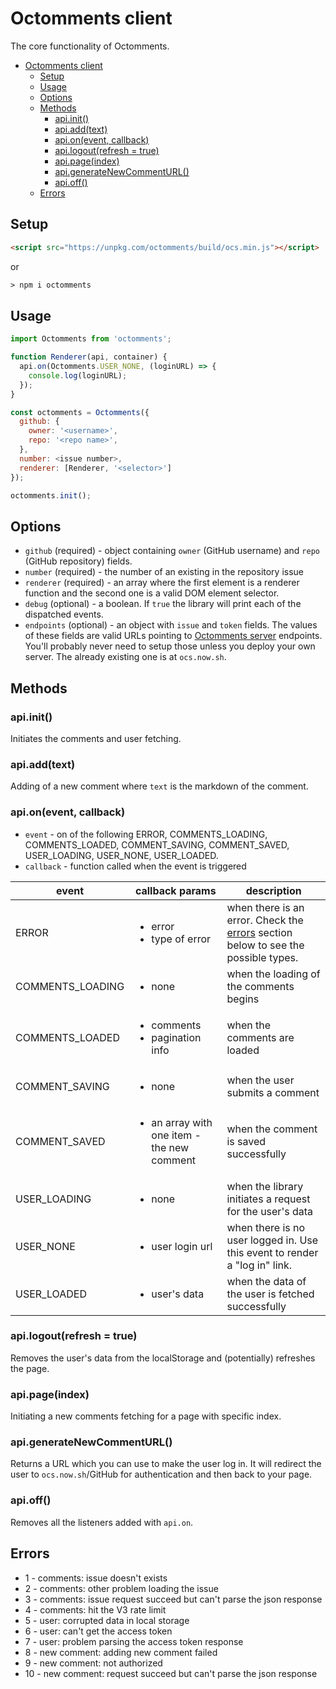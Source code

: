 # Octomments client

The core functionality of Octomments.

- [Octomments client](#octomments-client)
  - [Setup](#setup)
  - [Usage](#usage)
  - [Options](#options)
  - [Methods](#methods)
    - [api.init()](#apiinit)
    - [api.add(text)](#apiaddtext)
    - [api.on(event, callback)](#apionevent-callback)
    - [api.logout(refresh = true)](#apilogoutrefresh--true)
    - [api.page(index)](#apipageindex)
    - [api.generateNewCommentURL()](#apigeneratenewcommenturl)
    - [api.off()](#apioff)
  - [Errors](#errors)

## Setup

```html
<script src="https://unpkg.com/octomments/build/ocs.min.js"></script>
```

or 

```html
> npm i octomments
```

## Usage

```js
import Octomments from 'octomments';

function Renderer(api, container) {
  api.on(Octomments.USER_NONE, (loginURL) => {
    console.log(loginURL);
  });
}

const octomments = Octomments({
  github: {
    owner: '<username>',
    repo: '<repo name>',
  },
  number: <issue number>,
  renderer: [Renderer, '<selector>']
});

octomments.init();
```

## Options

* `github` (required) - object containing `owner` (GitHub username) and `repo` (GitHub repository) fields.
* `number` (required) - the number of an existing in the repository issue
* `renderer` (required) - an array where the first element is a renderer function and the second one is a valid DOM element selector.
* `debug` (optional) - a boolean. If `true` the library will print each of the dispatched events.
* `endpoints` (optional) - an object with `issue` and `token` fields. The values of these fields are valid URLs pointing to [Octomments server](../server) endpoints. You'll probably never need to setup those unless you deploy your own server. The already existing one is at `ocs.now.sh`.

## Methods

### api.init()

Initiates the comments and user fetching.

### api.add(text)

Adding of a new comment where `text` is the markdown of the comment.

### api.on(event, callback)

* `event` - on of the following ERROR, COMMENTS_LOADING, COMMENTS_LOADED, COMMENT_SAVING, COMMENT_SAVED, USER_LOADING, USER_NONE, USER_LOADED.
* `callback` - function called when the event is triggered

|event | callback params | description
|---|---|---
|ERROR | <ul><li>error</li><li>type of error</li></ul> | when there is an error. Check the [errors](#errors) section below to see the possible types.
|COMMENTS_LOADING | <ul><li>none</li></ul> | when the loading of the comments begins
|COMMENTS_LOADED | <ul><li>comments</li><li>pagination info</li></ul> | when the comments are loaded
|COMMENT_SAVING | <ul><li>none</li></ul> | when the user submits a comment
|COMMENT_SAVED | <ul><li>an array with one item - the new comment</li></ul> | when the comment is saved successfully
|USER_LOADING | <ul><li>none</li></ul> | when the library initiates a request for the user's data
|USER_NONE | <ul><li>user login url</li></ul> | when there is no user logged in. Use this event to render a "log in" link.
|USER_LOADED | <ul><li>user's data</li></ul> | when the data of the user is fetched successfully

### api.logout(refresh = true)

Removes the user's data from the localStorage and (potentially) refreshes the page.

### api.page(index)

Initiating a new comments fetching for a page with specific index.

### api.generateNewCommentURL()

Returns a URL which you can use to make the user log in. It will redirect the user to `ocs.now.sh`/GitHub for authentication and then back to your page.

### api.off()

Removes all the listeners added with `api.on`.

## Errors

* 1 - comments: issue doesn't exists
* 2 - comments: other problem loading the issue
* 3 - comments: issue request succeed but can't parse the json response
* 4 - comments: hit the V3 rate limit
* 5 - user: corrupted data in local storage
* 6 - user: can't get the access token
* 7 - user: problem parsing the access token response
* 8 - new comment: adding new comment failed
* 9 - new comment: not authorized
* 10 - new comment: request succeed but can't parse the json response
